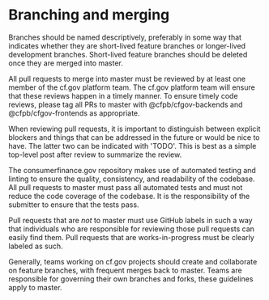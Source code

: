 # Branching and merging

Branches should be named descriptively, preferably in some way that indicates whether they are short-lived feature branches or longer-lived development branches. Short-lived feature branches should be deleted once they are merged into master. 

All pull requests to merge into master must be reviewed by at least one member of the cf.gov platform team. The cf.gov platform team will ensure that these reviews happen in a timely manner. To ensure timely code reviews, please tag all PRs to master with @cfpb/cfgov-backends and @cfpb/cfgov-frontends as appropriate.

When reviewing pull requests, it is important to distinguish between explicit blockers and things that can be addressed in the future or would be nice to have. The latter two can be indicated with 'TODO'. This is best as a simple top-level post after review to summarize the review.

The consumerfinance.gov repository makes use of automated testing and linting to ensure the quality, consistency, and readability of the codebase. All pull requests to master must pass all automated tests and must not reduce the code coverage of the codebase. It is the responsibility of the submitter to ensure that the tests pass.

Pull requests that are *not* to master must use GitHub labels in such a way that individuals who are responsible for reviewing those pull requests can easily find them. Pull requests that are works-in-progress must be clearly labeled as such.

Generally, teams working on cf.gov projects should create and collaborate on feature branches, with frequent merges back to master. Teams are responsible for governing their own branches and forks, these guidelines apply to master. 
